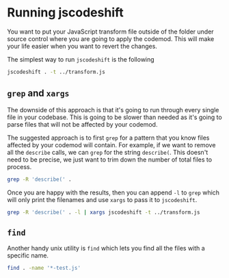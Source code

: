 # Running jscodeshift

You want to put your JavaScript transform file outside of the folder under source control where you are going to apply the codemod. This will make your life easier when you want to revert the changes.

The simplest way to run `jscodeshift` is the following

```zsh
jscodeshift . -t ../transform.js
```

## `grep` and `xargs`

The downside of this approach is that it's going to run through every single file in your codebase. This is going to be slower than needed as it's going to parse files that will not be affected by your codemod.

The suggested approach is to first `grep` for a pattern that you know files affected by your codemod will contain. For example, if we want to remove all the `describe` calls, we can `grep` for the string `describe(`. This doesn't need to be precise, we just want to trim down the number of total files to process.

```zsh
grep -R 'describe(' .
```

Once you are happy with the results, then you can append `-l` to `grep` which will only print the filenames and use `xargs` to pass it to `jscodeshift`.

```zsh
grep -R 'describe(' . -l | xargs jscodeshift -t ../transform.js
```

## `find`

Another handy unix utility is `find` which lets you find all the files with a specific name.

```zsh
find . -name '*-test.js'
```
